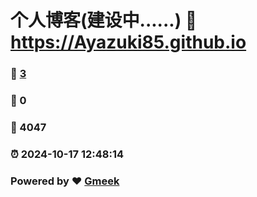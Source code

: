 # 个人博客(建设中......) :link: https://Ayazuki85.github.io 
### :page_facing_up: [3](https://Ayazuki85.github.io/tag.html) 
### :speech_balloon: 0 
### :hibiscus: 4047 
### :alarm_clock: 2024-10-17 12:48:14 
### Powered by :heart: [Gmeek](https://github.com/Meekdai/Gmeek)
